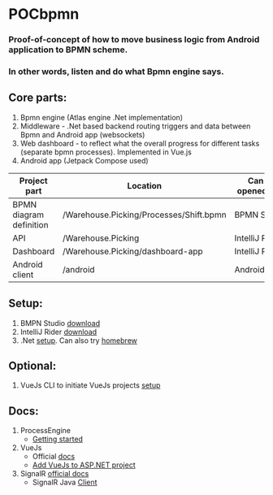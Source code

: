 # POCbpmn

### Proof-of-concept of how to move business logic from Android application to BPMN scheme.
### In other words, listen and do what Bpmn engine says.

## Core parts:
1. Bpmn engine (Atlas engine .Net implementation)
2. Middleware - .Net based backend routing triggers and data between Bpmn and Android app (websockets)
3. Web dashboard - to reflect what the overall progress for different tasks (separate bpmn processes). Implemented in Vue.js
5. Android app (Jetpack Compose used)

Project part | Location | Can be opened with
------------ | ------------- | -------------
BPMN diagram definition | /Warehouse.Picking/Processes/Shift.bpmn | BPMN Studio
API | /Warehouse.Picking | IntelliJ Rider
Dashboard | /Warehouse.Picking/dashboard-app | IntelliJ Rider
Android client | /android | AndroidStudio

## Setup:

1. BMPN Studio [download](https://www.process-engine.io/downloads/)
2. IntelliJ Rider [download](https://www.jetbrains.com/rider/)
3. .Net [setup](https://docs.microsoft.com/en-us/dotnet/core/install/macos). Can also
   try [homebrew](https://formulae.brew.sh/cask/dotnet)

## Optional:

1. VueJs CLI to initiate VueJs projects [setup](https://cli.vuejs.org/guide/installation.html)

## Docs:

1. ProcessEngine
    * [Getting started](https://www.process-engine.io/docs/getting-started/)
2. VueJs
    * Official [docs](https://vuejs.org/v2/guide/)
    * [Add VueJs to ASP.NET project](https://medium.com/@weicheng0324094/the-easiest-way-to-build-a-spa-in-asp-net-core-vuejs-part-1-9c77de876d6d)
3. SignalR [official docs](https://docs.microsoft.com/en-us/aspnet/core/signalr/introduction?view=aspnetcore-5.0)
    * SignalR Java [Client](https://docs.microsoft.com/en-us/aspnet/core/signalr/java-client?view=aspnetcore-5.0)
